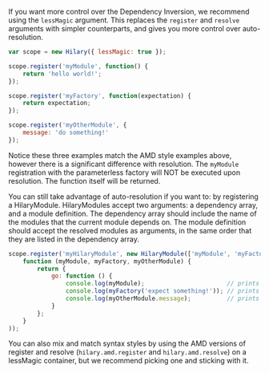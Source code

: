 If you want more control over the Dependency Inversion, we recommend using the ``lessMagic`` argument. This replaces the ``register`` and ``resolve`` arguments with simpler counterparts, and gives you more control over auto-resolution.

```JavaScript
var scope = new Hilary({ lessMagic: true });

scope.register('myModule', function() {
    return 'hello world!';
});

scope.register('myFactory', function(expectation) {
    return expectation;
});

scope.register('myOtherModule', {
    message: 'do something!'
});
```

Notice these three examples match the AMD style examples above, however there is a significant difference with resolution. The ``myModule`` registration with the parameterless factory will NOT be executed upon resolution. The function itself will be returned.

You can still take advantage of auto-resolution if you want to: by registering a HilaryModule. HilaryModules accept two arguments: a dependency array, and a module definition. The dependency array should include the name of the modules that the current module depends on. The module definition should accept the resolved modules as arguments, in the same order that they are listed in the dependency array.

```JavaScript
scope.register('myHilaryModule', new HilaryModule(['myModule', 'myFactory', 'myOtherModule'],
    function (myModule, myFactory, myOtherModule) {
        return {
            go: function () {
                console.log(myModule);                       // prints 'do something!'
                console.log(myFactory('expect something!')); // prints 'expect something!'
                console.log(myOtherModule.message);          // prints 'say something!'
            }
        };
    }
));
```

You can also mix and match syntax styles by using the AMD versions of register and resolve (``hilary.amd.register`` and ``hilary.amd.resolve``) on a lessMagic container, but we recommend picking one and sticking with it.